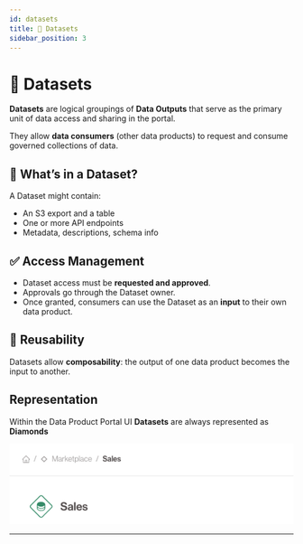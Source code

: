 ```yaml
---
id: datasets
title: 🔷 Datasets
sidebar_position: 3
---
```


# 🔹 Datasets

**Datasets** are logical groupings of **Data Outputs** that serve as the primary unit of data access and sharing in the portal.

They allow **data consumers** (other data products) to request and consume governed collections of data.

## 🧩 What’s in a Dataset?

A Dataset might contain:
- An S3 export and a table
- One or more API endpoints
- Metadata, descriptions, schema info

## ✅ Access Management

- Dataset access must be **requested and approved**.
- Approvals go through the Dataset owner.
- Once granted, consumers can use the Dataset as an **input** to their own data product.

## 🔁 Reusability
Datasets allow **composability**: the output of one data product becomes the input to another.

## Representation
Within the Data Product Portal UI **Datasets** are always represented as **Diamonds**

![Dataset Example](./img/dataset.png)

---
